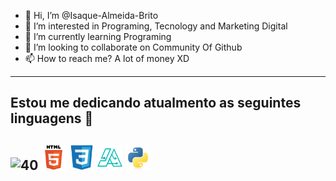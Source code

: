 - 👋 Hi, I’m @Isaque-Almeida-Brito
- 👀 I’m interested in Programing, Tecnology and Marketing Digital 
- 🌱 I’m currently learning Programing
- 💞️ I’m looking to collaborate on Community Of Github
- 📫 How to reach me? A lot of money XD

<hr/>
<h2> Estou me dedicando atualmento as seguintes linguagens 📓 <h2/>

<img src="https://upload.wikimedia.org/wikipedia/commons/d/d4/Javascript-shield.svg" alt="40" width="40" height="40" style="max - width:100%;"></img>
<img src="https://raw.githubusercontent.com/devicons/devicon/master/icons/html5/html5-original-wordmark.svg" alt="40" width="40" height="40" style="max - width:100%;"></img>
<img src="https://raw.githubusercontent.com/devicons/devicon/master/icons/css3/css3-original.svg" alt="40" width="40" height="40" style="max - width:100%;"></img>
<img src="https://raw.githubusercontent.com/devicons/devicon/master/icons/thealgorithms/thealgorithms-original.svg" alt="rails" width="40" height="40" style="max - width:100%;"></img>
<img src="https://raw.githubusercontent.com/devicons/devicon/master/icons/python/python-original.svg" alt="pitao" width="40" height="40" style="max - width:100%;"></img>
<br>


<div style="display: flex;"> 
<a href="https://github.com/Isaque-Almeida-Brito
  <img align="center" src="https://github-readme-stats.vercel.app/api/pin/?username=Isaque-Almeida-Brito&repo=github-readme-stats" />
</a>
<a href="https://github.com/Isaque-Almeida-Brito
  <img align="center" src="https://github-readme-stats.vercel.app/api/pin/?username=Isaque-Almeida-Brito&repo=convoychat" />
</a>
<div/>